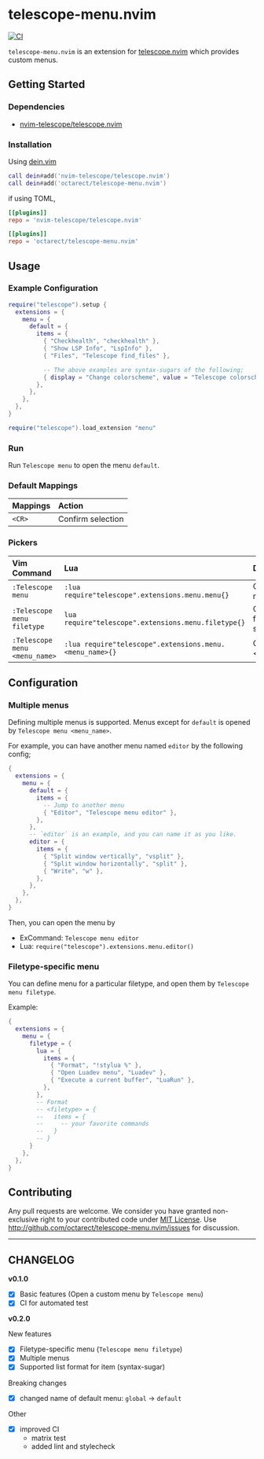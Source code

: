 # telescope-menu.nvim

[![CI](https://github.com/octarect/telescope-menu.nvim/actions/workflows/ci.yml/badge.svg)](https://github.com/octarect/telescope-menu.nvim/actions/workflows/ci.yml)

`telescope-menu.nvim` is an extension for [telescope.nvim](https://github.com/nvim-telescope/telescope.nvim) which provides custom menus.

## Getting Started

### Dependencies

- [nvim-telescope/telescope.nvim](https://github.com/nvim-telescope/telescope.nvim)

### Installation

Using [dein.vim](https://github.com/Shougo/dein.vim)

```lua
call dein#add('nvim-telescope/telescope.nvim')
call dein#add('octarect/telescope-menu.nvim')
```

if using TOML,

```toml
[[plugins]]
repo = 'nvim-telescope/telescope.nvim'

[[plugins]]
repo = 'octarect/telescope-menu.nvim'
```

## Usage

### Example Configuration

```lua
require("telescope").setup {
  extensions = {
    menu = {
      default = {
        items = {
          { "Checkhealth", "checkhealth" },
          { "Show LSP Info", "LspInfo" },
          { "Files", "Telescope find_files" },

          -- The above examples are syntax-sugars of the following;
          { display = "Change colorscheme", value = "Telescope colorscheme" },
        },
      },
    },
  },
}

require("telescope").load_extension "menu"
```

### Run

Run `Telescope menu` to open the menu `default`.

### Default Mappings

| Mappings | Action            |
|:---------|:------------------|
| `<CR>`   | Confirm selection |

### Pickers

| Vim Command                   | Lua                                                   | Description                 |
|:------------------------------|:------------------------------------------------------|:----------------------------|
| `:Telescope menu`             | `:lua require"telescope".extensions.menu.menu{}`      | Open default menu           |
| `:Telescope menu filetype`         | `lua require"telescope".extensions.menu.filetype{}`     | Open filetype-specific menu |
| `:Telescope menu <menu_name>` | `:lua require"telescope".extensions.menu.<menu_name>{}` | Open <menu_name>            |

## Configuration

### Multiple menus

Defining multiple menus is supported. Menus except for `default` is opened by `Telescope menu <menu_name>`.

For example, you can have another menu named `editor` by the following config;

```lua
{
  extensions = {
    menu = {
      default = {
        items = {
          -- Jump to another menu
          { "Editor", "Telescope menu editor" },
        },
      },
      -- `editor` is an example, and you can name it as you like.
      editor = {
        items = {
          { "Split window vertically", "vsplit" },
          { "Split window horizontally", "split" },
          { "Write", "w" },
        },
      },
    },
  },
}
```

Then, you can open the menu by

- ExCommand: `Telescope menu editor`
- Lua: `require("telescope").extensions.menu.editor()`

### Filetype-specific menu

You can define menu for a particular filetype, and open them by `Telescope menu filetype`.

Example:

```lua
{
  extensions = {
    menu = {
      filetype = {
        lua = {
          items = {
            { "Format", "!stylua %" },
            { "Open Luadev menu", "Luadev" },
            { "Execute a current buffer", "LuaRun" },
          },
        },
        -- Format
        -- <filetype> = {
        --   items = {
        --     -- your favorite commands
        --   }
        -- }
      }
    },
  },
}
```

## Contributing

Any pull requests are welcome. We consider you have granted non-exclusive right to your contributed code under [MIT License](https://github.com/octarect/telescope-menu.nvim/blob/master/LICENSE). Use http://github.com/octarect/telescope-menu.nvim/issues for discussion.

---

## CHANGELOG

**v0.1.0**

- [x] Basic features (Open a custom menu by `Telescope menu`)
- [x] CI for automated test

**v0.2.0**

New features
- [x] Filetype-specific menu (`Telescope menu filetype`)
- [x] Multiple menus
- [x] Supported list format for item (syntax-sugar)

Breaking changes
- [x] changed name of default menu: `global` -> `default`

Other
- [x] improved CI
  - matrix test
  - added lint and stylecheck
